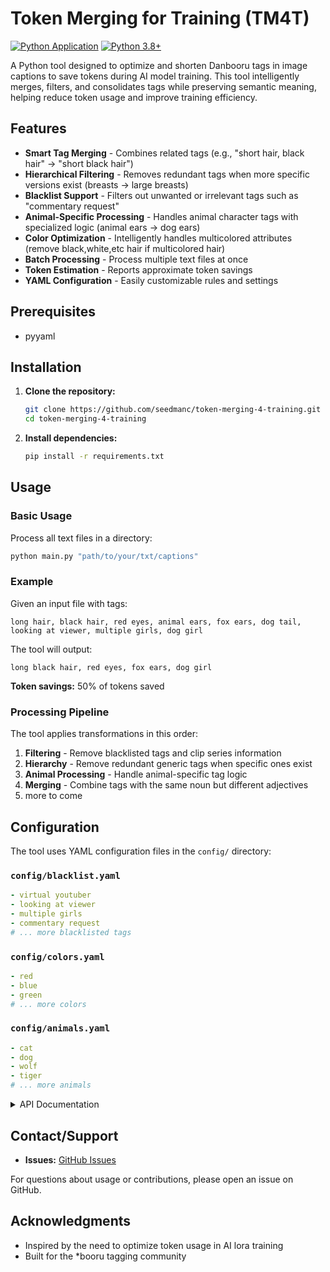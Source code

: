 # Token Merging for Training (TM4T)

[![Python Application](https://github.com/seedmanc/token-merging-4-training/actions/workflows/python-app.yml/badge.svg)](https://github.com/yourusername/token-merging-4-training/actions/workflows/python-app.yml)
[![Python 3.8+](https://img.shields.io/badge/python-3.8+-blue.svg)](https://www.python.org/downloads/) 

A Python tool designed to optimize and shorten Danbooru tags in image captions to save tokens during AI model training. This tool intelligently merges, filters, and consolidates tags while preserving semantic meaning, helping reduce token usage and improve training efficiency.

## Features

- **Smart Tag Merging** - Combines related tags (e.g., "short hair, black hair" → "short black hair")
- **Hierarchical Filtering** - Removes redundant tags when more specific versions exist (breasts → large breasts)
- **Blacklist Support** - Filters out unwanted or irrelevant tags such as "commentary request"
- **Animal-Specific Processing** - Handles animal character tags with specialized logic (animal ears → dog ears)
- **Color Optimization** - Intelligently handles multicolored attributes (remove black,white,etc hair if multicolored hair)
- **Batch Processing** - Process multiple text files at once
- **Token Estimation** - Reports approximate token savings
- **YAML Configuration** - Easily customizable rules and settings

## Prerequisites

- pyyaml

## Installation

1. **Clone the repository:**
   ```bash
   git clone https://github.com/seedmanc/token-merging-4-training.git
   cd token-merging-4-training
   ```

2. **Install dependencies:**
   ```bash
   pip install -r requirements.txt
   ``` 

## Usage

### Basic Usage

Process all text files in a directory:

```bash
python main.py "path/to/your/txt/captions"
```

### Example

Given an input file with tags:
```
long hair, black hair, red eyes, animal ears, fox ears, dog tail, looking at viewer, multiple girls, dog girl
```

The tool will output:
```
long black hair, red eyes, fox ears, dog girl
```

**Token savings:** 50% of tokens saved

### Processing Pipeline

The tool applies transformations in this order:

1. **Filtering** - Remove blacklisted tags and clip series information
2. **Hierarchy** - Remove redundant generic tags when specific ones exist
3. **Animal Processing** - Handle animal-specific tag logic
4. **Merging** - Combine tags with the same noun but different adjectives
5. more to come

## Configuration

The tool uses YAML configuration files in the `config/` directory:

### `config/blacklist.yaml`
```yaml
- virtual youtuber
- looking at viewer
- multiple girls
- commentary request
# ... more blacklisted tags
```

### `config/colors.yaml`
```yaml
- red
- blue
- green 
# ... more colors
```

### `config/animals.yaml`
```yaml
- cat
- dog
- wolf
- tiger
# ... more animals
```

<details>
  <summary>API Documentation</summary>


### Core Functions

#### `process_tags(tags: list) -> list`
Main processing function that applies all transformations.

**Parameters:**
- `tags` (list): List of tag strings to process

**Returns:**
- `list`: Processed and optimized tags

**Example:**
```python
from pipeline import process_tags

input_tags = ["long hair", "black hair", "red eyes"]
result = process_tags(input_tags)
print(result)  # ['long black hair', 'red eyes']
```

#### Transform Modules

- **`transforms.filters`** - Tag filtering and blacklist operations
- **`transforms.hierarchy`** - Hierarchical tag processing and synonym replacement
- **`transforms.redundancy`** - Tag merging and redundancy removal

### Utility Functions

#### `utils.load_yaml_config(file: str) -> dict`
Load configuration from YAML files.

#### `utils.setup_logging(level: str = 'INFO')`
Configure logging for the application.

## Development

### Running Tests

```bash
python -m pytest tests/ -v
```

### Code Structure

```
token-merging-4-training/
├── config/                 # Configuration files
│   ├── animals.yaml
│   ├── blacklist.yaml
│   ├── colors.yaml
│   └── synonyms.yaml
├── transforms/             # Core transformation modules
│   ├── filters.py         # Filtering operations
│   ├── hierarchy.py       # Hierarchical processing
│   └── redundancy.py      # Merging and deduplication
├── tests/                 # Test files
├── main.py               # Main entry point
├── pipeline.py           # Processing pipeline
├── utils.py              # Utility functions
└── requirements.txt      # Dependencies
```

### Adding New Transformations

1. Create a new function in the appropriate `transforms/` module
2. Add the transformation to the pipeline in `pipeline.py`
3. Add corresponding tests in `tests/`
4. Update configuration files if needed
 
</details>

## Contact/Support

- **Issues:** [GitHub Issues](https://github.com/seedmanc/token-merging-4-training/issues) 

For questions about usage or contributions, please open an issue on GitHub.

## Acknowledgments

- Inspired by the need to optimize token usage in AI lora training
- Built for the *booru tagging community 
